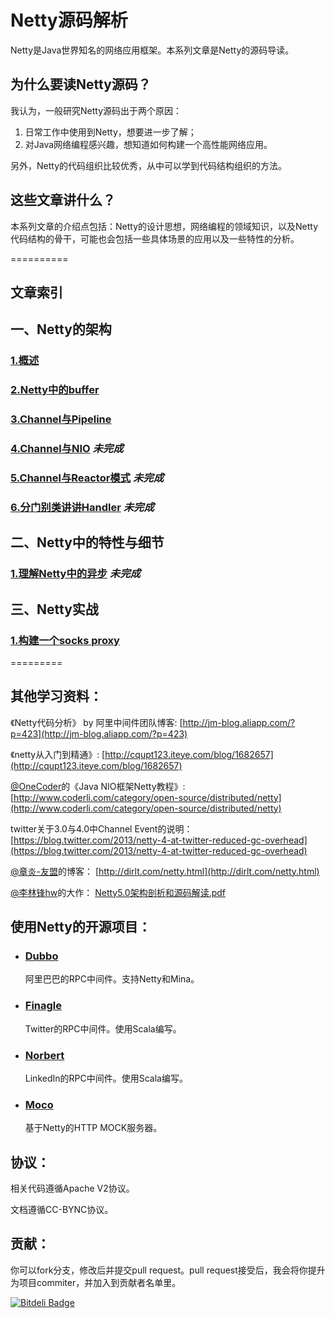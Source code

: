 Netty源码解析
====

Netty是Java世界知名的网络应用框架。本系列文章是Netty的源码导读。

## 为什么要读Netty源码？

我认为，一般研究Netty源码出于两个原因：

1. 日常工作中使用到Netty，想要进一步了解；
2. 对Java网络编程感兴趣，想知道如何构建一个高性能网络应用。

另外，Netty的代码组织比较优秀，从中可以学到代码结构组织的方法。

## 这些文章讲什么？

本系列文章的介绍点包括：Netty的设计思想，网络编程的领域知识，以及Netty代码结构的骨干，可能也会包括一些具体场景的应用以及一些特性的分析。

==========

## 文章索引

## 一、Netty的架构

### [1.概述](https://github.com/code4craft/netty-learning/blob/master/ch1-overview.md)
### [2.Netty中的buffer](https://github.com/code4craft/netty-learning/blob/master/ch2-buffer.md)
### [3.Channel与Pipeline](https://github.com/code4craft/netty-learning/blob/master/ch3-pipeline.md)
### [4.Channel与NIO](https://github.com/code4craft/netty-learning/blob/master/ch4-channel-lifecycle.md) *未完成*
### [5.Channel与Reactor模式](https://github.com/code4craft/netty-learning/blob/master/ch5-channel-nio.md) *未完成*
### [6.分门别类讲讲Handler](https://github.com/code4craft/netty-learning/blob/master/ch6-handler.md) *未完成*

## 二、Netty中的特性与细节

### [1.理解Netty中的异步](https://github.com/code4craft/netty-learning/blob/master/detail/ch1-async-in-netty.md) *未完成*

## 三、Netty实战

### [1.构建一个socks proxy](https://github.com/code4craft/netty-learning/blob/master/socks-proxy-by-netty.md)

=========

## 其他学习资料：

《Netty代码分析》 by 阿里中间件团队博客:
[http://jm-blog.aliapp.com/?p=423](http://jm-blog.aliapp.com/?p=423)

《netty从入门到精通》:
[http://cqupt123.iteye.com/blog/1682657](http://cqupt123.iteye.com/blog/1682657)

[@OneCoder](http://weibo.com/kubicoder)的《Java NIO框架Netty教程》:
[http://www.coderli.com/category/open-source/distributed/netty](http://www.coderli.com/category/open-source/distributed/netty)

twitter关于3.0与4.0中Channel Event的说明：
[https://blog.twitter.com/2013/netty-4-at-twitter-reduced-gc-overhead](https://blog.twitter.com/2013/netty-4-at-twitter-reduced-gc-overhead)

[@章炎-友盟](http://weibo.com/dirlt)的博客：
[http://dirlt.com/netty.html](http://dirlt.com/netty.html)

[@李林锋hw](http://weibo.com/lilinfeng)的大作： [Netty5.0架构剖析和源码解读.pdf](http://vdisk.weibo.com/s/C9LV9iVqH13rW)

## 使用Netty的开源项目：

* ### [Dubbo](https://github.com/alibaba/dubbo)

	阿里巴巴的RPC中间件。支持Netty和Mina。

* ### [Finagle](https://github.com/twitter/finagle)

	Twitter的RPC中间件。使用Scala编写。
	
* ### [Norbert](https://github.com/rhavyn/norbert)

	LinkedIn的RPC中间件。使用Scala编写。

* ### [Moco](https://github.com/dreamhead/moco)

	基于Netty的HTTP MOCK服务器。

## 协议：

相关代码遵循Apache V2协议。

文档遵循CC-BYNC协议。

## 贡献：

你可以fork分支，修改后并提交pull request。pull request接受后，我会将你提升为项目commiter，并加入到贡献者名单里。

[![Bitdeli Badge](https://d2weczhvl823v0.cloudfront.net/code4craft/netty-learning/trend.png)](https://bitdeli.com/free "Bitdeli Badge")

